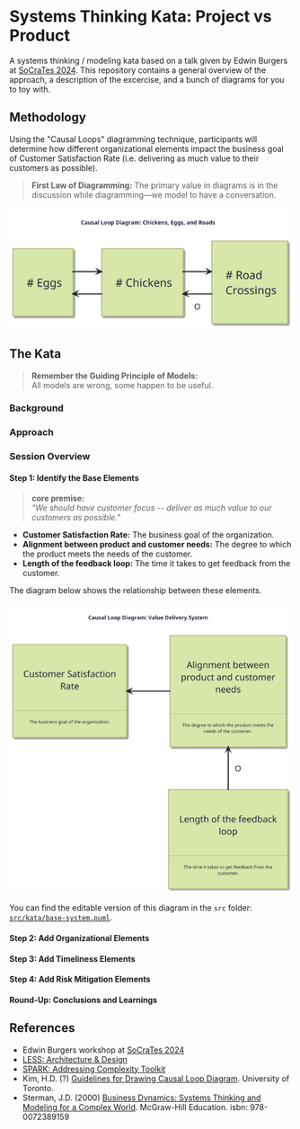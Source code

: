 # Systems Thinking Kata: Project vs Product

A systems thinking / modeling kata based on a talk given by Edwin Burgers at [SoCraTes 2024](https://socratesbe.org).
This repository contains a general overview of the approach, a description of the excercise, and a bunch of diagrams for you to toy with.

## Methodology

Using the "Causal Loops" diagramming technique, participants will determine how different organizational elements impact 
the business goal of Customer Satisfaction Rate (i.e. delivering as much value to their customers as possible).

> **First Law of Diagramming:**
> The primary value in diagrams is in the discussion while diagramming—we model to have a conversation.

![./docs/example_loop.svg](./docs/example_loop.png)

## The Kata

> **Remember the Guiding Principle of Models:**  
> All models are wrong, some happen to be useful.


### Background

### Approach

### Session Overview

#### **Step 1:** Identify the Base Elements

> **core premise:**  
> _"We should have customer focus -- deliver as much value to our customers as possible."_

* **Customer Satisfaction Rate:** The business goal of the organization.
* **Alignment between product and customer needs:** The degree to which the product meets the needs of the customer.
* **Length of the feedback loop:** The time it takes to get feedback from the customer.

The diagram below shows the relationship between these elements.

![./docs/value_delivery-PART_1.png](./docs/value_delivery-PART_1.png)

You can find the editable version of this diagram in the `src` folder: [`src/kata/base-system.puml`](./src/kata/base-system.puml).

#### **Step 2:** Add Organizational Elements

#### **Step 3:** Add Timeliness Elements

#### **Step 4:** Add Risk Mitigation Elements

#### **Round-Up:** Conclusions and Learnings 

## References

* Edwin Burgers workshop at [SoCraTes 2024](https://socratesbe.org/)
* [LESS: Architecture & Design](https://less.works/less/technical-excellence/architecture-design)
* [SPARK: Addressing Complexity Toolkit](https://spark.mcmaster.ca/)
* Kim, H.D. (?) [Guidelines for Drawing Causal Loop Diagram](https://www.cs.toronto.edu/~sme/SystemsThinking/GuidelinesforDrawingCausalLoopDiagrams.pdf). University of Toronto.
* Sterman, J.D. (2000) [Business Dynamics: Systems Thinking and Modeling for a Complex World](https://www.goodreads.com/book/show/39736248-business-dynamics). McGraw-Hill Education. isbn: 978-0072389159
